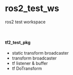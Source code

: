 # ros2_test_ws
ros2 test workspace



<br>

#### tf2_test_pkg
- static transform broadcaster
- transform broadcaster
- tf listener & buffer
- tf DoTransform